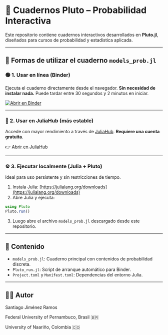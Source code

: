 # 📘 Cuadernos Pluto – Probabilidad Interactiva

Este repositorio contiene cuadernos interactivos desarrollados en **Pluto.jl**, diseñados para cursos de probabilidad y estadística aplicada.

---

## 🚀 Formas de utilizar el cuaderno `models_prob.jl`

### 🟢 1. Usar en línea (Binder)

Ejecuta el cuaderno directamente desde el navegador. **Sin necesidad de instalar nada.** Puede tardar entre 30 segundos y 2 minutos en iniciar.

[![Abrir en Binder](https://mybinder.org/badge_logo.svg)](https://mybinder.org/v2/gh/Santymax98/cuadernos_pluto/main?urlpath=pluto/open?path=models_prob.jl)

---

### 🔵 2. Usar en JuliaHub (más estable)

Accede con mayor rendimiento a través de [JuliaHub](https://juliahub.com). **Requiere una cuenta gratuita**.

👉 [Abrir en JuliaHub](https://juliahub.com/pluto/open/poner_id_aqui_si_lo_tienes)

---

### ⚙️ 3. Ejecutar localmente (Julia + Pluto)

Ideal para uso persistente y sin restricciones de tiempo.

1. Instala Julia: [https://julialang.org/downloads](https://julialang.org/downloads)
2. Abre Julia y ejecuta:

```julia
using Pluto
Pluto.run()
````

3. Luego abre el archivo `models_prob.jl` descargado desde este repositorio.

---

## 📂 Contenido

* `models_prob.jl`: Cuaderno principal con contenidos de probabilidad discreta.
* `Pluto_run.jl`: Script de arranque automático para Binder.
* `Project.toml` y `Manifest.toml`: Dependencias del entorno Julia.

---

## 🧑‍🏫 Autor

Santiago Jiménez Ramos

Federal University of Pernambuco, Brasil 🇧🇷 

University of Naariño, Colombia 🇨🇴

